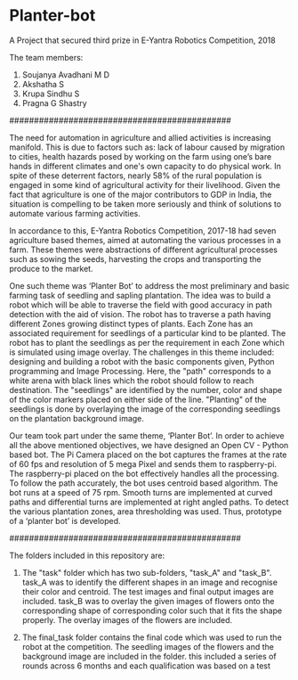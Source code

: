 # Planter-bot #

A Project that secured third prize in E-Yantra Robotics Competition, 2018

The team members:
1. Soujanya Avadhani M D
2. Akshatha S
3. Krupa Sindhu S
4. Pragna G Shastry

#############################################

The need for automation in agriculture and allied activities is increasing manifold. This is due to factors such as: lack of labour caused by migration to cities, health hazards posed by working on the farm using one’s bare hands in different climates and one's own capacity to do physical work. In spite of these deterrent factors, nearly 58% of the rural population is engaged in some kind of agricultural activity for their livelihood. Given the fact that agriculture is one of the major contributors to GDP in India, the situation is compelling to be taken more seriously and think of solutions to automate various farming activities.

In accordance to this, E-Yantra Robotics Competition, 2017-18 had seven agriculture based themes, aimed at automating the various processes in a farm. These themes were abstractions of different agricultural processes such as sowing the seeds, harvesting the crops and transporting the produce to the market.

One such theme was ‘Planter Bot’ to address the most preliminary and basic farming task of seedling and sapling plantation. The idea was to build a robot which will be able to traverse the field with good accuracy in path detection with the aid of vision. The robot has to traverse a path having different Zones growing distinct types of plants. Each Zone has an associated requirement for seedlings of a particular kind to be planted. The robot has to plant the seedlings as per the requirement in each Zone which is simulated using image overlay. The challenges in this theme included: designing and building a robot with the basic components given, Python programming and Image Processing.
Here, the "path" corresponds to a white arena with black lines which the robot should follow to reach destination. The "seedlings" are identified by the number, color and shape of the color markers placed on either side of the line. "Planting" of the seedlings is done by overlaying the image of the corresponding seedlings on the plantation background image.

Our team took part under the same theme, ‘Planter Bot’. In order to achieve all the above mentioned objectives, we have designed an Open CV - Python based bot. The Pi Camera placed on the bot captures the frames at the rate of 60 fps and resolution of 5 mega Pixel and sends them to raspberry-pi. The raspberry-pi placed on the bot effectively handles all the processing. To follow the path accurately, the bot uses centroid based algorithm. The bot runs at a speed of 75 rpm. Smooth turns are implemented at curved paths and differential turns are implemented at right angled paths. To detect the various plantation zones, area thresholding was used. Thus, prototype of a ‘planter bot’ is developed.

###############################################

The folders included in this repository are:

1. The "task" folder which has two sub-folders, "task_A" and "task_B". 
   task_A was to identify the different shapes in an image and recognise their color and centroid. The test images and final output        images are included. 
   task_B was to overlay the given images of flowers onto the corresponding shape of corresponding color such that it fits the shape        properly. The overlay images of the flowers are included.

2. The final_task folder contains the final code which was used to run the robot at the competition. The seedling images of the flowers      and the background image are included in the folder.
this included a series of rounds across 6 months and each qualification was based on a test

